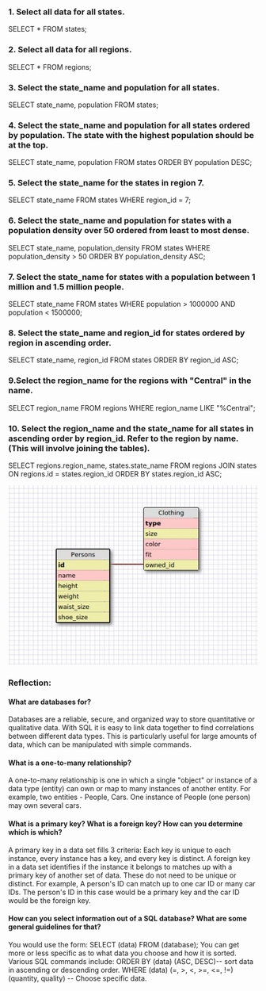 ### 1. Select all data for all states.
SELECT * FROM states;

### 2. Select all data for all regions.
SELECT * FROM regions;

### 3. Select the state_name and population for all states.
SELECT state_name, population FROM states;

### 4. Select the state_name and population for all states ordered by population. The state with the highest population should be at the top.
SELECT state_name, population
FROM states
ORDER BY population DESC;

### 5. Select the state_name for the states in region 7.
SELECT state_name FROM states WHERE region_id = 7;

### 6. Select the state_name and population for states with a population density over 50 ordered from least to most dense.
SELECT state_name, population_density FROM states
WHERE population_density > 50
ORDER BY population_density ASC;

### 7. Select the state_name for states with a population between 1 million and 1.5 million people.
SELECT state_name FROM states
WHERE population > 1000000 AND population < 1500000;

### 8. Select the state_name and region_id for states ordered by region in ascending order.
SELECT state_name, region_id FROM states
ORDER BY region_id ASC;

### 9.Select the region_name for the regions with "Central" in the name.
SELECT region_name FROM regions
WHERE region_name LIKE "%Central";

### 10. Select the region_name and the state_name for all states in ascending order by region_id. Refer to the region by name. (This will involve joining the tables).
SELECT regions.region_name, states.state_name
FROM regions
JOIN states ON regions.id = states.region_id
ORDER BY states.region_id ASC;

![As-If](./as_if.jpg "As if!")


### Reflection:
#### What are databases for?
Databases are a reliable, secure, and organized way to store quantitative or qualitative data. With SQL it is easy to link data together to find correlations between different data types. This is particularly useful for large amounts of data, which can be manipulated with simple commands.

#### What is a one-to-many relationship?
A one-to-many relationship is one in which a single "object" or instance of a data type (entity) can own or map to many instances of another entity. For example, two entities - People, Cars. One instance of People (one person) may own several cars.

#### What is a primary key? What is a foreign key? How can you determine which is which?
A primary key in a data set fills 3 criteria: Each key is unique to each instance, every instance has a key, and every key is distinct. A foreign key in a data set identifies if the instance it belongs to matches up with a primary key of another set of data. These do not need to be unique or distinct. For example, A person's ID can match up to one car ID or many car IDs. The person's ID in this case would be a primary key and the car ID would be the foreign key.

#### How can you select information out of a SQL database? What are some general guidelines for that?
You would use the form: SELECT (data) FROM (database);
You can get more or less specific as to what data you choose and how it is sorted. Various SQL commands include:
ORDER BY (data) (ASC, DESC)-- sort data in ascending or descending order.
WHERE (data) (=, >, <, >=, <=, !=) (quantity, quality) -- Choose specific data.